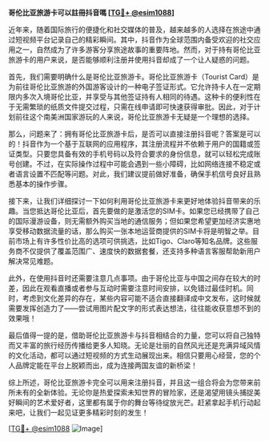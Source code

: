 **哥伦比亚旅游卡可以註冊抖音嗎 [[TG💪+ @esim1088](https://t.me/s/esim1088)]**

近年来，随着国际旅行的便捷化和社交媒体的普及，越来越多的人选择在旅途中通过短视频平台记录自己的精彩瞬间。其中，抖音作为全球范围内备受欢迎的社交应用之一，自然成为了许多游客分享旅途故事的重要阵地。然而，对于持有哥伦比亚旅游卡的用户来说，是否能够顺利注册并使用抖音却成了一个让人疑惑的问题。

首先，我们需要明确什么是哥伦比亚旅游卡。哥伦比亚旅游卡（Tourist Card）是为前往哥伦比亚旅游的外国游客设计的一种电子签证形式。它允许持卡人在一定期限内多次入境哥伦比亚，并享受与其他签证持有人相同的待遇。这种卡的便利性在于无需繁琐的纸质文件提交过程，只需在线申请即可快速获得审批。因此，对于计划前往这个南美洲国家游玩的人来说，哥伦比亚旅游卡无疑是一个理想的选择。

那么，问题来了：拥有哥伦比亚旅游卡后，是否可以直接注册抖音呢？答案是可以的！抖音作为一个基于互联网的应用程序，其注册流程并不依赖于用户的国籍或签证类型。只要您具备有效的手机号码以及符合要求的身份信息，就可以轻松完成账号创建。不过，在实际操作过程中可能会遇到一些小障碍，比如网络连接不稳定或者语言设置不匹配等问题。对此，我们建议提前做好准备，确保手机信号良好且熟悉基本的操作步骤。

接下来，让我们详细探讨一下如何利用哥伦比亚旅游卡来更好地体验抖音带来的乐趣。当您抵达哥伦比亚后，首先要做的是激活您的SIM卡。如果您已经携带了自己的国际漫游设备，则无需额外购买当地的通信服务；但如果您希望更加经济实惠地享受移动数据流量的话，那么购买一张本地运营商提供的SIM卡将是明智之举。目前市场上有许多性价比高的选项可供挑选，比如Tigo、Claro等知名品牌。这些服务商不仅提供了覆盖范围广、速度快的数据套餐，还支持多种语言客服帮助新用户解决常见难题。

此外，在使用抖音时还需要注意几点事项。由于哥伦比亚与中国之间存在较大的时差，因此在观看直播或者参与互动时需要注意时间安排，以免错过最佳时机。同时，考虑到文化差异的存在，某些内容可能不适合直接翻译成中文发布，这时候就需要发挥创造力了——尝试用图片配文字的形式表达想法，往往能收获意想不到的效果哦！

最后值得一提的是，借助哥伦比亚旅游卡与抖音相结合的力量，您可以将自己独特而又丰富的旅行经历传播给更多人知晓。无论是壮丽的自然风光还是充满异域风情的文化活动，都可以通过短视频的方式生动展现出来。相信只要用心经营，您的个人品牌定能在平台上脱颖而出，成为连接两国友谊的新桥梁！

综上所述，哥伦比亚旅游卡完全可以用来注册抖音，并且这一组合将会为您带来前所未有的全新体验。无论你是热爱探索未知世界的冒险家，还是渴望用镜头捕捉美好瞬间的艺术爱好者，这里都有属于你的舞台等待绽放光芒。赶紧拿起手机行动起来吧，让我们一起见证更多精彩时刻的发生！

[[TG💪+ @esim1088](https://t.me/s/esim1088) ![Image](https://i.postimg.cc/4NQfJmqS/Snipaste-2025-05-13-00-14-12.png)]